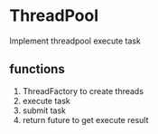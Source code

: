 # ThreadPool
Implement threadpool execute task
## functions
1. ThreadFactory to create threads  
2. execute task  
3. submit task  
4. return future to get execute result  